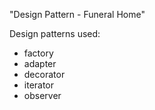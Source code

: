 "Design Pattern - Funeral Home"

Design patterns used:
+ factory
+ adapter
+ decorator 
+ iterator
+ observer 